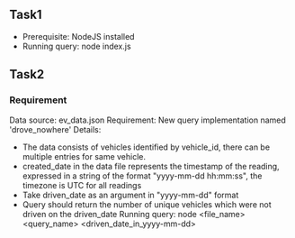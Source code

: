 ## Task1
- Prerequisite: NodeJS installed
- Running query: node index.js <query> <param2>

## Task2
### Requirement
Data source: ev_data.json
Requirement: New query implementation named 'drove_nowhere'
Details: 
 - The data consists of vehicles identified by vehicle_id, there can be multiple entries for same vehicle.
 - created_date in the data file represents the timestamp of the reading, expressed in a string of the format  "yyyy-mm-dd hh:mm:ss", the timezone is UTC for all readings
 - Take driven_date as an argument in "yyyy-mm-dd" format
 - Query should return the number of unique vehicles which were not driven on the driven_date
Running query: node <file_name> <query_name> <driven_date_in_yyyy-mm-dd>

